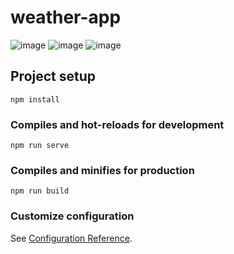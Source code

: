# weather-app

![image](https://user-images.githubusercontent.com/95645570/226000720-3b21aaff-04a1-4e59-a3fa-304eaa66d1ac.png)
![image](https://user-images.githubusercontent.com/95645570/226099789-f5474ba3-8e4d-4e19-9d4c-081d84ab3fc1.png)
![image](https://user-images.githubusercontent.com/95645570/226099809-7d26a69a-58ab-425c-97cf-6efb558ab5ea.png)


## Project setup
```
npm install
```

### Compiles and hot-reloads for development
```
npm run serve
```

### Compiles and minifies for production
```
npm run build
```

### Customize configuration
See [Configuration Reference](https://cli.vuejs.org/config/).
